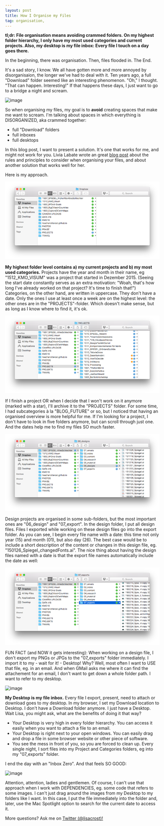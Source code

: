 ```yaml
---
layout: post
title: How I Organise my Files
tag: organisation,
---
```


**tl;dr: File organisation means avoiding crammed folders. On my highest folder hierarchy, I only have my most used categories and current projects. Also, my desktop is my file inbox: Every file I touch on a day goes there.**

In the beginning, there was organisation.
Then, files flooded in.
The End.

It's a sad story, I know. We all have gotten more and more annoyed by disorganisaion, the longer we've had to deal with it. Ten years ago, a full "Download" folder seemed like an interesting phenomenon. "Oh," I thought. "That can happen. Interesting!" If that happens these days, I just want to go to a bridge a night and scream.

![image](/pic/160316_FilesOrg_0.png)

So when organising my files, my goal is to **avoid** creating spaces that make me want to scream. I'm talking about spaces in which everything is DISORGANIZED, aka crammed together:

- full "Download" folders
- full inboxes
- full desktops

In this blog post, I want to present a solution. It's one that works for me, and might not work for you. Livia Labate wrote an great [blog post](http://livialabate.com/says/category/information-architecture/) about the rules and principles to consider when organising your files, and about another solution that works well for her.

Here is my approach.

![image](/pic/160316_FilesOrg_1.png)

**My highest folder level contains a) my current projects and b) my most used categories.** Projects have the year and month in their name, eg "1512_KMO_VISUM" was a project that started in Dezember 2015. (Seeing the start date constantly serves as an extra motivation: "Woah, that's how long I've already worked on that project? It's time to finish that!") Categories, on the other hand, are written in uppercase. They don't have a date. Only the ones I use at least once a week are on the highest level: the other ones are in the "PROJECTS"-folder. Which doesn't make sense, but as long as I know where to find it, it's ok.

![image](/pic/160316_FilesOrg_2.png)

If I finish a project OR when I decide that I won't work on it anymore (marked with a star), I'll archive it to the "PROJECTS" folder. For some time, I had subcategories à la "BLOG_FUTURE" or so, but I noticed that having an organised overview is more helpful for me. If I'm looking for a project, I don't have to look in five folders anymore, but can scroll through just one. And the dates help me to find my files SO much faster.

![image](/pic/160316_FilesOrg_3.png)

Design projects are organised in some sub-folders, but the most important ones are "06_design" and "07_export". In the design folder, I put all design files. Files I exported while working on these design files go into the export folder. As you can see, I begin every file name with a date: this time not only year (15) and month (01), but also day (26). The best case would be to include a short description of the content or changes in this design file, eg. "150126_Spiegel_changedFonts.ai". The nice thing about having the design files named with a date is that the export file names automatically include the date as well:

![image](/pic/160316_FilesOrg_4.png)

FUN FACT (and NOW it gets interesting): When working on a design file, I don't export my PNGs or JPGs to the "07_exports" folder immediately. I import it to my - wait for it! - Desktop! Why? Well, most often I want to USE that file, eg. in an email. And when GMail asks me where it can find the attachement for an email, I don't want to get down a whole folder path. I want to refer to my desktop.

![image](/pic/160316_FilesOrg_5.png)

**My Desktop is my file inbox.** Every file I export, present, need to attach or download goes to my desktop. In my browser, I set my Download location to Desktop. I don't have a Download folder anymore. I just have a Desktop. Wait Lisa, you might ask, what are the benefits of doing it that way?

- Your Desktop is very high in every folder hierarchy. You can access it easily when you want to attach a file to an email.
- Your Desktop is right next to your open windows. You can easily drag and drop a file in some browser website or other piece of software.
- You see the mess in front of you, so you are forced to clean up. Every single night, I sort files into my Project and Categories folders, eg into my "07_exports" folder.

I end the day with an "Inbox Zero". And that feels SO GOOD:

![image](/pic/160316_FilesOrg_6.png)

Attention, attention, ladies and gentlemen. Of course, I can't use that approach when I work with DEPENDENCIES, eg. some code that refers to some images. I can't just drag around the images from my Desktop to my folders like I want. In this case, I put the file immediately into the folder and, later, use the Mac Spotlight option to search for the current date to access it.

More questions? Ask me on [Twitter (@lisacrost)!](https://twitter.com/lisacrost)
